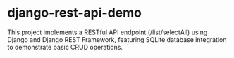 # django-rest-api-demo
This project implements a RESTful API endpoint (/list/selectAll) using Django and Django REST Framework, featuring SQLite database integration to demonstrate basic CRUD operations. ``
